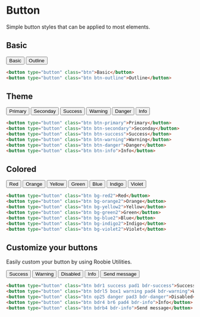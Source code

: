 # Button
Simple button styles that can be applied to most elements.

## Basic
<button type="button" class="btn">Basic</button>
<button type="button" class="btn btn-outline">Outline</button>

```html
<button type="button" class="btn">Basic</button>
<button type="button" class="btn btn-outline">Outline</button>
```

## Theme
<button type="button" class="btn btn-primary">Primary</button>
<button type="button" class="btn btn-secondary">Seconday</button>
<button type="button" class="btn btn-success">Success</button>
<button type="button" class="btn btn-warning">Warning</button>
<button type="button" class="btn btn-danger">Danger</button>
<button type="button" class="btn btn-info">Info</button>

```html
<button type="button" class="btn btn-primary">Primary</button>
<button type="button" class="btn btn-secondary">Seconday</button>
<button type="button" class="btn btn-success">Success</button>
<button type="button" class="btn btn-warning">Warning</button>
<button type="button" class="btn btn-danger">Danger</button>
<button type="button" class="btn btn-info">Info</button>
```

## Colored
<button type="button" class="btn bg-red2">Red</button>
<button type="button" class="btn bg-orange2">Orange</button>
<button type="button" class="btn bg-yellow2">Yellow</button>
<button type="button" class="btn bg-green2">Green</button>
<button type="button" class="btn bg-blue2">Blue</button>
<button type="button" class="btn bg-indigo2">Indigo</button>
<button type="button" class="btn bg-violet2">Violet</button>

```html
<button type="button" class="btn bg-red2">Red</button>
<button type="button" class="btn bg-orange2">Orange</button>
<button type="button" class="btn bg-yellow2">Yellow</button>
<button type="button" class="btn bg-green2">Green</button>
<button type="button" class="btn bg-blue2">Blue</button>
<button type="button" class="btn bg-indigo2">Indigo</button>
<button type="button" class="btn bg-violet2">Violet</button>
```

## Customize your buttons
Easily custom your button by using Roobie Utilities.

<button type="button" class="btn bdr1 success pad1 bdr-success">Success</button>
<button type="button" class="btn bdrl5 box1 warning pad4 bdr-warning">Warning</button>
<button type="button" class="btn op25 danger pad3 bdr-danger">Disabled</button>
<button type="button" class="btn bdr4 br6 pad4 bdr-info">Info</button>
<button type="button" class="btn bdrb4 bdr-info">Send message</button>

```html
<button type="button" class="btn bdr1 success pad1 bdr-success">Success</button>
<button type="button" class="btn bdrl5 box1 warning pad4 bdr-warning">Warning</button>
<button type="button" class="btn op25 danger pad3 bdr-danger">Disabled</button>
<button type="button" class="btn bdr4 br6 pad4 bdr-info">Info</button>
<button type="button" class="btn bdrb4 bdr-info">Send message</button>
```